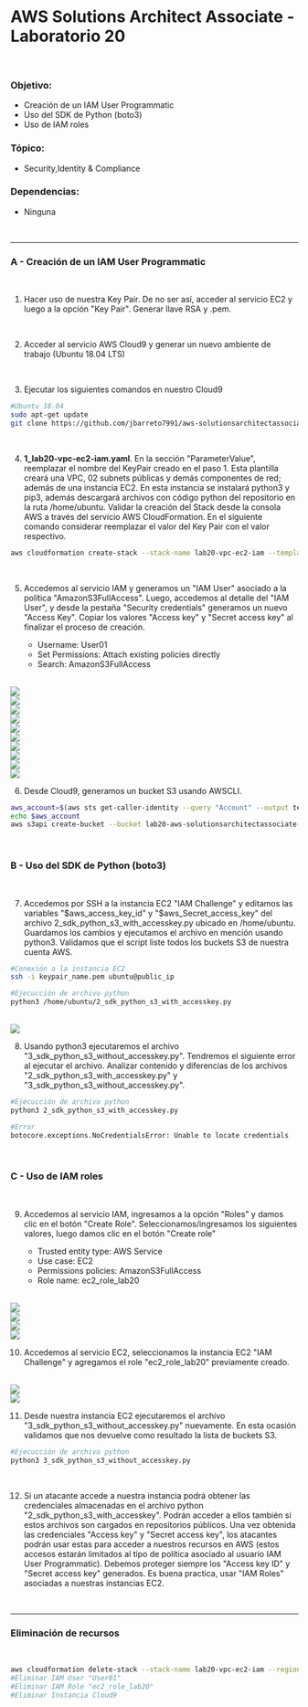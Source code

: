 # AWS Solutions Architect Associate - Laboratorio 20

<br>

### Objetivo: 
* Creación de un IAM User Programmatic
* Uso del SDK de Python (boto3)
* Uso de IAM roles

### Tópico:
* Security,Identity & Compliance

### Dependencias:
* Ninguna

<br>

---

### A - Creación de un IAM User Programmatic

<br>

1. Hacer uso de nuestra Key Pair. De no ser así, acceder al servicio EC2 y luego a la opción "Key Pair". Generar llave RSA y .pem.

<br>

2. Acceder al servicio AWS Cloud9 y generar un nuevo ambiente de trabajo (Ubuntu 18.04 LTS)

<br>

3. Ejecutar los siguientes comandos en nuestro Cloud9

```bash
#Ubuntu 18.04
sudo apt-get update
git clone https://github.com/jbarreto7991/aws-solutionsarchitectassociate.git
```

<br>

4. **1_lab20-vpc-ec2-iam.yaml**. En la sección "ParameterValue", reemplazar el nombre del KeyPair creado en el paso 1. Esta plantilla creará una VPC, 02 subnets públicas y demás componentes de red; además de una instancia EC2. En esta instancia se instalará python3 y pip3, además descargará archivos con código python del repositorio en la ruta /home/ubuntu. Validar la creación del Stack desde la consola AWS a través del servicio AWS CloudFormation. En el siguiente comando considerar reemplazar el valor del Key Pair con el valor respectivo.

```bash
aws cloudformation create-stack --stack-name lab20-vpc-ec2-iam --template-body file://~/environment/aws-solutionsarchitectassociate/Lab-20/code/1_lab20-vpc-ec2-iam.yaml --parameters ParameterKey=KeyPair,ParameterValue="aws-solutionsarchitectassociate" --capabilities CAPABILITY_IAM --region us-east-1
```

<br>

5. Accedemos al servicio IAM y generamos un "IAM User" asociado a la política "AmazonS3FullAccess". Luego, accedemos al detalle del "IAM User", y desde la pestaña "Security credentials" generamos un nuevo "Access Key". Copiar los valores "Access key" y "Secret access key" al finalizar el proceso de creación.

    * Username: User01
    * Set Permissions: Attach existing policies directly
    * Search: AmazonS3FullAccess

<br>

<img src="images/Lab20_01.jpg">

<br>

<img src="images/Lab20_02.jpg">

<br>

<img src="images/Lab20_03.jpg">

<br>

<img src="images/Lab20_04.jpg">

<br>

<img src="images/Lab20_05.jpg">

<br>

<img src="images/Lab20_06.jpg">

<br>

<img src="images/Lab20_14.jpg">

<br>

<img src="images/Lab20_15.jpg">

<br>

<img src="images/Lab20_16.jpg">

<br>

<img src="images/Lab20_17.jpg">

<br>

6. Desde Cloud9, generamos un bucket S3 usando AWSCLI.

```bash
aws_account=$(aws sts get-caller-identity --query "Account" --output text)
echo $aws_account
aws s3api create-bucket --bucket lab20-aws-solutionsarchitectassociate-$aws_account --region us-east-1
```
<br>

### B - Uso del SDK de Python (boto3)

<br>

7. Accedemos por SSH a la instancia EC2 "IAM Challenge" y editamos las variables "$aws_access_key_id" y "$aws_Secret_access_key" del archivo 2_sdk_python_s3_with_accesskey.py ubicado en /home/ubuntu. Guardamos los cambios y ejecutamos el archivo en mención usando python3. Validamos que el script liste todos los buckets S3 de nuestra cuenta AWS.

```bash
#Conexión a la instancia EC2
ssh -i keypair_name.pem ubuntu@public_ip

#Ejecucción de archivo python
python3 /home/ubuntu/2_sdk_python_s3_with_accesskey.py
```
<br>

<img src="images/Lab20_07.jpg">

<br>

8. Usando python3 ejecutaremos el archivo "3_sdk_python_s3_without_accesskey.py". Tendremos el siguiente error al ejecutar el archivo. Analizar contenido y diferencias de los archivos "2_sdk_python_s3_with_accesskey.py" y "3_sdk_python_s3_without_accesskey.py". 

```bash
#Ejecucción de archivo python
python3 2_sdk_python_s3_with_accesskey.py

#Error
botocore.exceptions.NoCredentialsError: Unable to locate credentials
```

<br>

### C - Uso de IAM roles

<br>

9. Accedemos al servicio IAM, ingresamos a la opción "Roles" y damos clic en el botón "Create Role". Seleccionamos/ingresamos los siguientes valores, luego damos clic en el botón "Create role"

    * Trusted entity type: AWS Service
    * Use case: EC2
    * Permissions policies: AmazonS3FullAccess
    * Role name: ec2_role_lab20

<br>

<img src="images/Lab20_08.jpg">

<br>

<img src="images/Lab20_09.jpg">

<br>

<img src="images/Lab20_10.jpg">

<br>

<img src="images/Lab20_11.jpg">

<br>

10. Accedemos al servicio EC2, seleccionamos la instancia EC2 "IAM Challenge" y agregamos el role "ec2_role_lab20" previamente creado.

<br>

<img src="images/Lab20_12.jpg">

<br>

<img src="images/Lab20_13.jpg">

<br>

11. Desde nuestra instancia EC2 ejecutaremos el archivo "3_sdk_python_s3_without_accesskey.py" nuevamente. En esta ocasión validamos que nos devuelve como resultado la lista de buckets S3.

```bash
#Ejecucción de archivo python
python3 3_sdk_python_s3_without_accesskey.py
```

<br>

12. Si un atacante accede a nuestra instancia podrá obtener las credenciales almacenadas en el archivo python "2_sdk_python_s3_with_accesskey". Podrán acceder a ellos también si estos archivos son cargados en repositorios públicos. Una vez obtenida las credenciales "Access key" y "Secret access key", los atacantes podrán usar estas para acceder a nuestros recursos en AWS (estos accesos estarán limitados al tipo de política asociado al usuario IAM User Programmatic). Debemos proteger siempre los "Access key ID" y "Secret access key" generados. Es buena practica, usar "IAM Roles" asociadas a nuestras instancias EC2.

<br>

---

### Eliminación de recursos

<br>

```bash
aws cloudformation delete-stack --stack-name lab20-vpc-ec2-iam --region us-east-1
#Eliminar IAM User "User01"
#Eliminar IAM Role "ec2_role_lab20"
#Eliminar Instancia Cloud9
```